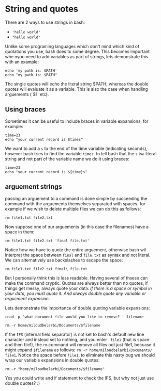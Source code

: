 String and quotes
=================

There are 2 ways to use strings in bash:
* `'hello world'`
* `"hello world"`
	
Unlike some programing languages which don't mind which kind of quotations you use, bash does to some degree.
This becomes important whe nyou need to add variables as part of strings, lets demonstrate this with an example:

	echo 'my path is: $PATH'
	echo "my path is: $PATH"
	
The single quotes will echo the literal string $PATH, whereas the double quotes will evaluate it as a variable.
This is also the case when handling arguements (`$1` etc).

Using braces
------------
Sometimes it can be useful to include braces in variable expansions, for example:

	time=23
	echo "your current record is $times"
	
We want to add a `s` to the end of the time variable (indicating seconds), however bash tries to find the variable `times`.
to tell bash that the `s` isa literal string and not part of the variable name we do it using braces:

	time=23
    echo "your current record is ${time}s"

arguement strings
-----------------
passing an arguement to a command is done simple by succeeding the command with the arguements themselves separated with spaces.
for example if we wish to delete multiple files we can do this as follows:

	rm file1.txt file2.txt 
	
Now suppose one of our arguements (in this case the filenames) have a space in them:

	rm file1.txt file2.txt 'final file.txt'
	
Notice how we have to quote the entire arguement, otherwise bash wil interpret the space between `final` and `file.txt` as syntax and not literal.
We can alternatively use backslashes to escape the space:
	
	rm file1.txt file2.txt final\ file.txt
	
But I personally think this is less readable. Having several of thsese can make the command cryptic.
Quotes are always better than no quotes, if things get messy, always quote your data. 
*If there is a space or symbol in your data, you must quote it. And always double quote any variable or arguement expansion*.

Lets demonstrate the importance of double quoting variable expansions:
	
	read -p 'what document file would you like to remove? ' filename
	
	rm -r home/miloudbelarbi/Documents/$filename
	
If the `IFS` (internal field separator) is not set to bash's default new line character and instead set to nothing, and you enter ` file1` (that is space and then file1),
the `rm` command will remove all files not just file1, becuase it might expand `$filename` as follows: `rm -r home/miloudbelarbi/Documents/ file1`.
Notice the space before `file1`, to eliminate this nasty bug we should wrap our variable expansions in double quotes:

	rm -r "home/miloudbelarbi/Documents/$filename"
	
Yes you could write and if statement to check the IFS, but why not just use double quotes? :)
